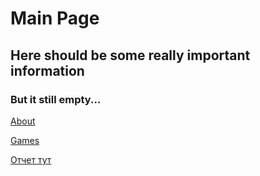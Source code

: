 # Main Page

## Here should be some really important information

### But it still empty...

[About](/about)

[Games](/games)

[Отчет тут](report)